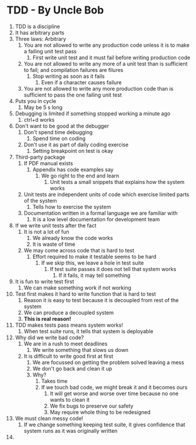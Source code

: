 # TDD - By Uncle Bob #
1. TDD is a discipline
2. It has arbitrary parts
3. Three laws: Arbitrary
	1. You are not allowed to write any production code unless it is to make a failing unit test pass
		1. First write unit test and it must fail before writing production code
	2. You are not allowed to write any more of a unit test than is sufficient to fail; and compilation failures are filures
		1. Stop writing as soon as it fails
			1. Even if a character causes failure
	3. You are not allowed to write any more production code than is sufficient to pass the one failing unit test
4. Puts you in cycle
	1. May be 5 s long
5. Debugging is limited if something stopped working a minute ago
	1. ctrl+d works
6. Don't want to be good at the debugger
	1. Don't spend time debugging
		1. Spend time on coding
	2. Don't use it as part of daily coding exercise
		1. Setting breakpoint on test is okay
7. Third-party package
	1. If PDF manual exists
		1. Appendix has code examples say
			1. We go right to the end and learn
				1. Unit tests a small snippets that explains how the system works
	2. Unit tests are independent units of code which exercise limited parts of the system
		1. Tells how to exercise the system
	3. Documentation written in a formal language we are familiar with
		1. It is a low level documentation for development team
8. If we write unit tests after the fact
	1. It is not a lot of fun
		1. We already know the code works
		2. It is waste of time
	2. We may come across code that is hard to test
		1. Effort required to make it testable seems to be hard
			1. If we skip this, we leave a hole in test suite
				1. If test suite passes it does not tell that system works
					1. If it fails, it may tell something
9. It is fun to write test first
	1. We can make something work if not working
10. Test first makes it hard to write function that is hard to test
	1. Reason it is easy to test because it is decoupled from rest of the system
	2. We can produce a decoupled system
	3. **This is real reason!**
11. TDD makes tests pass means system works!
	1. When test suite runs, it tells that system is deployable
12. Why did we write bad code?
	1. We are in a rush to meet deadlines
		1. We write something that slows us down
	2. It is difficult to write good first at first
		1. We are focussed on getting the problem solved leaving a mess
		2. We don't go back and clean it up
		3. Why?
			1. Takes time
			2. If we touch bad code, we might break it and it becomes ours
				1. It will get worse and worse over time because no one wants to clean it
				2. We fix bugs to preserve our safety
				3. May require whole thing to be redesigned
13. We must clean messy code!
	1. If we change something keeping test suite, it gives confidence that system runs as it was originally written
14. 